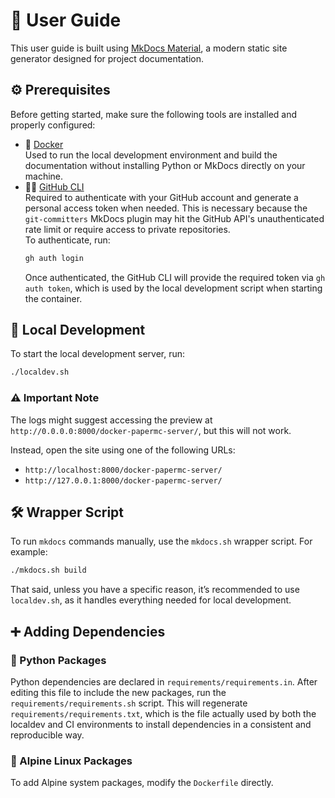 # 🧭 User Guide

This user guide is built using [MkDocs Material](https://squidfunk.github.io/mkdocs-material/), a modern static site generator designed for project
documentation.

## ⚙️ Prerequisites

Before getting started, make sure the following tools are installed and properly configured:

* 🐳 [Docker](https://www.docker.com/)<br/>
  Used to run the local development environment and build the documentation without installing Python or MkDocs directly on your machine.
* 🧑‍💻 [GitHub CLI](https://cli.github.com/)<br/>
  Required to authenticate with your GitHub account and generate a personal access token when needed. This is necessary because the `git-committers` MkDocs
  plugin may hit the GitHub API's unauthenticated rate limit or require access to private repositories.<br/>
  To authenticate, run:
  ```bash
  gh auth login
  ```
  Once authenticated, the GitHub CLI will provide the required token via `gh auth token`, which is used by the local development script when starting the
  container.

## 🚀 Local Development

To start the local development server, run:

```bash
./localdev.sh
```

### ⚠️ Important Note

The logs might suggest accessing the preview at `http://0.0.0.0:8000/docker-papermc-server/`, but this will not work.

Instead, open the site using one of the following URLs:

* `http://localhost:8000/docker-papermc-server/`
* `http://127.0.0.1:8000/docker-papermc-server/`

## 🛠 Wrapper Script

To run `mkdocs` commands manually, use the `mkdocs.sh` wrapper script. For example:

```bash
./mkdocs.sh build
```

That said, unless you have a specific reason, it’s recommended to use `localdev.sh`, as it handles everything needed for local development.

## ➕ Adding Dependencies

### 🐍 Python Packages

Python dependencies are declared in `requirements/requirements.in`.
After editing this file to include the new packages, run the `requirements/requirements.sh` script.
This will regenerate `requirements/requirements.txt`, which is the file actually used by both the localdev and CI environments to install dependencies in a consistent and reproducible way.

### 🐧 Alpine Linux Packages

To add Alpine system packages, modify the `Dockerfile` directly.
